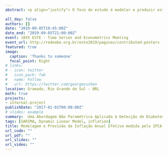 ```yaml
---
abstract: <p align="justify"> O foco do estudo é modelar e produzir estimativas para valores futuros do IPCA e, dessa forma, identificar padrões e tendências presentes na economia do Brasil por meio de modelos preditivos que serão comparados em termos da qualidade de suas previsões.</p>
 
all_day: false
authors: []
date: "2019-09-05T19:45:00Z"
date_end: "2019-09-05T21:00:00Z"
event: 18th ESTE - Time Series and Econometrics Meeting
event_url: http://redeabe.org.br/este2019/paginas/contributed-posters
featured: true
image:
  caption: 'Thanks to someone'
  focal_point: Right
# links:
# - icon: twitter
#   icon_pack: fab
#   name: Follow
#   url: https://twitter.com/georgecushen
location: Gramado, Rio Grande do Sul - BRL
math: true
projects:
- internal-project
publishDate: "2017-01-01T00:00:00Z"
# slides: example
summary:  Uma Abordagem Não Paramétrica Aplicada à Detecção de Diabetes.
tags: [SARIMA, Dynamic Linear Model, inflation]
title: Modelagem e Previsão da Inflação Anual Efetiva medida pelo IPCA 
url_code: ""
url_pdf: ""
url_slides: ""
url_video: ""
---
```

